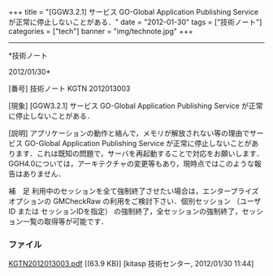 ﻿+++
title = "[GGW3.2.1] サービス GO-Global Application Publishing Service が正常に停止しないことがある．"
date = "2012-01-30"
tags = ["技術ノート"]
categories = ["tech"]
banner = "img/technote.jpg"
+++

-----------------------------------------------------------------------------------------------------------------------------

*技術ノート

2012/01/30*


[番号]
技術ノート KGTN 2012013003

[現象]
[GGW3.2.1] サービス GO-Global Application Publishing Service
が正常に停止しないことがある．

[説明]
アプリケーションの動作と絡んで，メモリが解放されない等の理由でサービス
GO-Global Application Publishing Service
が正常に停止しないことがあります．これは既知の問題で，サーバを再起動することで対応をお願いします．GGH4.0については，アーキテクチャの変更等もあり，現時点ではこのような報告はありません．

補　足
利用中のセッションを全て強制終了させたい場合は，エンタープライズオプションの
GMCheckRaw の利用をご検討下さい．個別セッション （ユーザID または
セッションIDを指定）
の強制終了，全セッションの強制終了，セッション一覧の取得等が可能です．


### ファイル

 
 


[KGTN2012013003.pdf](http://techreport.kitasp.net/attachments/download/820/KGTN2012013003.pdf)
 [(63.9 KB)] [kitasp 技術センター, 2012/01/30
11:44]


 


 

